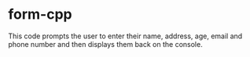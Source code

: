 # form-cpp
This code prompts the user to enter their name, address, age, email and phone number and then displays them back on the console.
